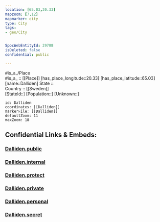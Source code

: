 ```yaml
---
location: [65.03,20.33] 
mapzoom: [7,12] 
mapmarker: city 
type: City
tags:
- geo/City


SpocWebEntityId: 29708
isDeleted: false
confidential: public

---
```

#is_a_/Place  
#is_a_ :: [[Place]] 
[has_place_longitude::20.33] 
[has_place_latitude::65.03] 
[name::Dalliden] 
State ::  
Country :: [[Sweden]]  
[StateId::] 
[Population::] 
[Unknown::] 


```leaflet
id: Dalliden
coordinates: [[Dalliden]] 
markerFile: [[Dalliden]] 
defaultZoom: 11 
maxZoom: 18
```


## Confidential Links & Embeds: 

### [Dalliden.public](/_public/\Earth\Continent\Europe\Europe~North\Sweden\Provinces~Sweden\Västerbotten\CityDalliden.public.md) 

### [Dalliden.internal](/_internal/\Earth\Continent\Europe\Europe~North\Sweden\Provinces~Sweden\Västerbotten\CityDalliden.internal.md) 

### [Dalliden.protect](/_protect/\Earth\Continent\Europe\Europe~North\Sweden\Provinces~Sweden\Västerbotten\CityDalliden.protect.md) 

### [Dalliden.private](/_private/\Earth\Continent\Europe\Europe~North\Sweden\Provinces~Sweden\Västerbotten\CityDalliden.private.md) 

### [Dalliden.personal](/_personal/\Earth\Continent\Europe\Europe~North\Sweden\Provinces~Sweden\Västerbotten\CityDalliden.personal.md) 

### [Dalliden.secret](/_secret/\Earth\Continent\Europe\Europe~North\Sweden\Provinces~Sweden\Västerbotten\CityDalliden.secret.md)

